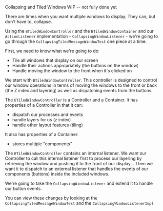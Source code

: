 Collapsing and Tiled Windows WIP -- not fully done yet

There are times when you want multiple windows to display.  They can, but don't have to, collapse.

Using the `BTiledWindowController` and the `BTiledWindowContainer` and our `ActionListener` implementation - `CollapsingWindowListener` - we're going to go through the `CollapsingTiledMessageWindowTest` one piece at a time.

First, we need to know what we're going to do:
  * Tile all windows that display on our screen
  * Handle their actions appropriately (the buttons on the window)
  * Handle moving the window to the front when it's clicked on

We start with `BTiledWindowController`.  This controller is designed to control our window operations in terms of moving the windows to the front or back (the Z index and layering) as well as dispatching events from the buttons.

The `BTiledWindowController` is a Controller and a Container.
It has properties of a Controller in that it can:
  * dispatch our processes and events
  * handle layers for us (z index)
  * handle other layout features (tiling)

It also has properties of a Container:
  * stores multiple "components"

The `BTiledWindowController` contains an internal listener.  We want our Controller to call this internal listener first to process our layering by retrieving the window and pushing it to the front of our display... Then we want it to dispatch to an external listener that handles the events of our components (buttons) inside the included windows.

We're going to take the `CollapsingWindowListener` and extend it to handle our button events.

You can view these changes by looking at the `CollapsingTiledMessageWindowTest` and the `CollapsingWindowListenerImpl`